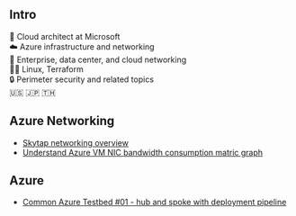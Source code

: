 ## Intro

💼 Cloud architect at Microsoft  
☁️ Azure infrastructure and networking  
🛜 Enterprise, data center, and cloud networking  
🧑‍💻 Linux, Terraform  
🔒 Perimeter security and related topics  
🇺🇸 🇯🇵 🇹🇭  

## Azure Networking

- [Skytap networking overview](https://github.com/poomnupong/azure-networking/blob/main/001-skytap-networking-overview)
- [Understand Azure VM NIC bandwidth consumption matric graph](https://github.com/poomnupong/azure-networking/blob/main/003-understand-azvm-bw-graph)

## Azure

- [Common Azure Testbed #01 - hub and spoke with deployment pipeline](/poomnupong/azure-cat01)
